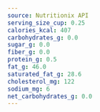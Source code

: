 ```yaml
---
source: Nutritionix API
serving_size_cup: 0.25
calories_kcal: 407
carbohydrates_g: 0.0
sugar_g: 0.0
fiber_g: 0.0
protein_g: 0.5
fat_g: 46.0
saturated_fat_g: 28.6
cholesterol_mg: 122
sodium_mg: 6
net_carbohydrates_g: 0.0
---
```


